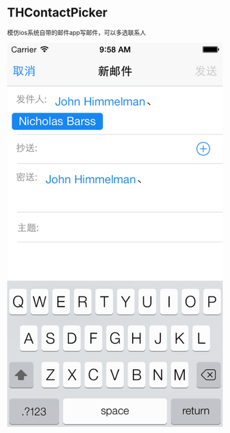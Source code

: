 THContactPicker
===============

模仿ios系统自带的邮件app写邮件，可以多选联系人

![Screenshot](https://github.com/xtturing/THContactPicker/blob/master/screenshot.png)
